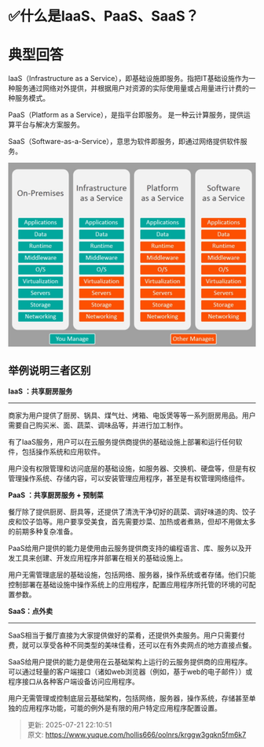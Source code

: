 # ✅什么是IaaS、PaaS、SaaS？

# 典型回答


IaaS（Infrastructure as a Service），即基础设施即服务。指把IT基础设施作为一种服务通过网络对外提供，并根据用户对资源的实际使用量或占用量进行计费的一种服务模式。



PaaS（Platform as a Service），是指平台即服务。 是一种云计算服务，提供运算平台与解决方案服务。



SaaS（Software-as-a-Service），意思为软件即服务，即通过网络提供软件服务。



![1672144303199-19c272e5-3ee3-4633-8214-3bd749af2c2d.png](./img/--XiAwHJbQbneyPc/1672144303199-19c272e5-3ee3-4633-8214-3bd749af2c2d-697906.png)



## 举例说明三者区别


**IaaS ：共享厨房服务**

****

商家为用户提供了厨房、锅具、煤气灶、烤箱、电饭煲等等一系列厨房用品。用户需要自己购买米、面、蔬菜、调味品等，并进行加工制作。



有了IaaS服务，用户可以在云服务提供商提供的基础设施上部署和运行任何软件，包括操作系统和应用软件。



用户没有权限管理和访问底层的基础设施，如服务器、交换机、硬盘等，但是有权管理操作系统、存储内容，可以安装管理应用程序，甚至是有权管理网络组件。



**PaaS ：共享厨房服务 + 预制菜**

餐厅除了提供厨房、厨具等，还提供了清洗干净切好的蔬菜、调好味道的肉、饺子皮和饺子馅等。用户要享受美食，首先需要炒菜、加热或者煮熟，但却不用做太多的前期多种复杂准备。



PaaS给用户提供的能力是使用由云服务提供商支持的编程语言、库、服务以及开发工具来创建、开发应用程序并部署在相关的基础设施上。



用户无需管理底层的基础设施，包括网络、服务器，操作系统或者存储。他们只能控制部署在基础设施中操作系统上的应用程序，配置应用程序所托管的环境的可配置参数。

  
**SaaS：点外卖**

****

SaaS相当于餐厅直接为大家提供做好的菜肴，还提供外卖服务。用户只需要付费，就可以享受各种不同类型的美味佳肴，还可以在有外卖网点的地方直接点餐。



SaaS给用户提供的能力是使用在云基础架构上运行的云服务提供商的应用程序。可以通过轻量的客户端接口（诸如web浏览器（例如，基于web的电子邮件））或程序接口从各种客户端设备访问应用程序。



用户无需管理或控制底层云基础架构，包括网络，服务器，操作系统，存储甚至单独的应用程序功能，可能的例外是有限的用户特定应用程序配置设置。



> 更新: 2025-07-21 22:10:51  
> 原文: <https://www.yuque.com/hollis666/oolnrs/krggw3gqkn5fm6k7>